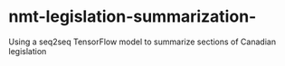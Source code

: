 # nmt-legislation-summarization-
Using a seq2seq TensorFlow model to summarize sections of Canadian legislation
